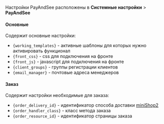 Настройки PayAndSee расположены в **Системные настройки** > **PayAndSee**

#### Основные

Содержит основные настройки:

* `{working_templates}` - активные шаблоны для которых нужно активировать функционал
* `{front_css}` - css для подключения на фронте
* `{front_js}` - javascript для подключения на фронте
* `{client_groups}` - группы регистрации клиентов
* `{email_manager}` - почтовые адреса менеджеров

#### Заказ

Содержит настройки необходимые для заказа:

* `{order_delivery_id}` - идентификатор способа доставки [miniShop2][020104]
* `{order_handler_class}` - класс метода заказа
* `{order_resource_id}` - идентификатор страницы заказа


[020103]: /ru/01_Компоненты/02_miniShop2/01_Интерфейс/03_Заказы.md
[020104]: /ru/01_Компоненты/02_miniShop2/01_Интерфейс/04_Настройки.md

